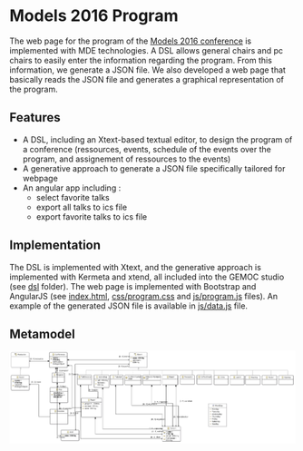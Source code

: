 # Models 2016 Program

The web page for the program of the [Models 2016 conference](http://models2016.irisa.fr/) is implemented with MDE technologies. A DSL allows general chairs and pc chairs to easily enter the information regarding the program. From this information, we generate a JSON file. We also developed a web page that basically reads the JSON file and generates a graphical representation of the program.

## Features

- A DSL, including an Xtext-based textual editor, to design the program of a conference (ressources, events, schedule of the events over the program, and assignement of ressources to the events)
- A generative approach to generate a JSON file specifically tailored for webpage
- An angular app including :
  - select favorite talks
  - export all talks to ics file
  - export favorite talks to ics file

## Implementation
The DSL is implemented with Xtext, and the generative approach is implemented with Kermeta and xtend, all included into the GEMOC studio (see [dsl](https://github.com/gbecan/models2016-program/tree/master/dsl) folder). The web page is implemented with Bootstrap and AngularJS (see [index.html](https://github.com/gbecan/models2016-program/blob/master/index.html), [css/program.css](https://github.com/gbecan/models2016-program/blob/master/css/program.css) and [js/program.js](https://github.com/gbecan/models2016-program/blob/master/js/program.js) files).
An example of the generated JSON file is available in [js/data.js](https://github.com/gbecan/models2016-program/blob/master/js/data.js) file.

## Metamodel

![alt text](https://github.com/diverse-project/models2016-program/raw/master/models2016.png "Conference Metamodel")

